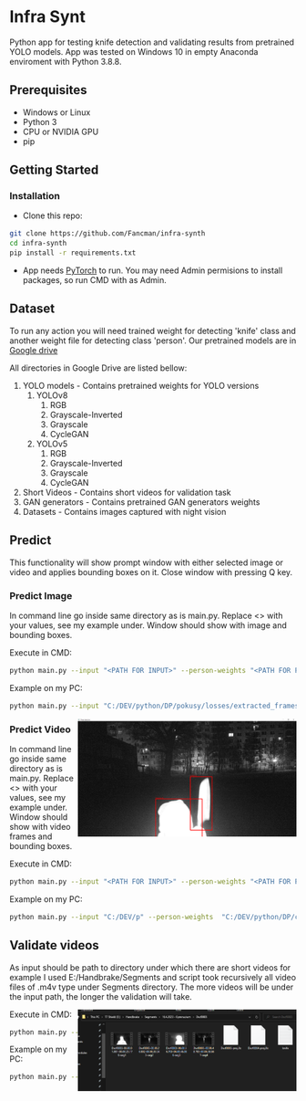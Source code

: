 # Infra Synt

Python app for testing knife detection and validating results from pretrained YOLO models. App was tested on Windows 10 in empty Anaconda enviroment with Python 3.8.8.

## Prerequisites
- Windows or Linux
- Python 3
- CPU or NVIDIA GPU
- pip

## Getting Started
### Installation

- Clone this repo:
```bash
git clone https://github.com/Fancman/infra-synth
cd infra-synth
pip install -r requirements.txt
```

- App needs [PyTorch](https://pytorch.org/get-started/locally/) to run. You may need Admin permisions to install packages, so run CMD with as Admin.

## Dataset

To run any action you will need trained weight for detecting 'knife' class and another weight file for detecting class 'person'. Our pretrained models are in [Google drive](https://drive.google.com/drive/folders/1upL1yKbS4b1rHjmJRKnmwK5Gpqcd47Iv?usp=sharing) 

All directories in Google Drive are listed bellow:

1. YOLO models - Contains pretrained weights for YOLO versions
	1. YOLOv8
		1. RGB
		2. Grayscale-Inverted
		3. Grayscale
		4. CycleGAN
	2. YOLOv5
		1. RGB
		2. Grayscale-Inverted
		3. Grayscale
		4. CycleGAN
2. Short Videos - Contains short videos for validation task 
3. GAN generators - Contains pretrained GAN generators weights
4. Datasets - Contains images captured with night vision


## Predict

This functionality will show prompt window with either selected image or video and applies bounding boxes on it. Close window with pressing Q key.

### Predict Image

In command line go inside same directory as is main.py. Replace <> with your values, see my example under. Window should show with image and bounding boxes.

Execute in CMD:
```bash
python main.py --input "<PATH FOR INPUT>" --person-weights "<PATH FOR PERSON WEIGHTS>" --knife-weights "<PATH FOR KNIFE WEIGHTS>" --model-version "<YOLO VERSION>" --file-type "photo" --task "predict"
```

Example on my PC:
```bash
python main.py --input "C:/DEV/python/DP/pokusy/losses/extracted_frames/25.jpg" --person-weights "C:/DEV/python/DP/cuda_yolo/runs/train/exp22/weights/best.pt" --knife-weights "C:/DEV/python/DP/Odovzdanie/YOLO detekcia/YOLOv8/Grayscale/weights/best.pt" --model-version "yolov8" --file-type "photo" --task "predict"
```

<img src='images/Predict_example.PNG' align="right" width=384>

### Predict Video

In command line go inside same directory as is main.py. Replace <> with your values, see my example under. Window should show with video frames and bounding boxes.

Execute in CMD:
```bash
python main.py --input "<PATH FOR INPUT>" --person-weights "<PATH FOR PERSON WEIGHTS>" --knife-weights "<PATH FOR KNIFE WEIGHTS>" --model-version "<YOLO VERSION>" --file-type "video" --task "predict"
```

Example on my PC:
```bash
python main.py --input "C:/DEV/p" --person-weights  "C:/DEV/python/DP/cuda_yolo/runs/train/exp22/weights/bestpython main.py --input "E:/Handbrake/Segments/20.3.2023 - Rotunda/Dscf0001/Dscf0001-00.01.04.429-00.01.22.688-seg1.m4v" --person-weights "C:/DEV/python/DP/cuda_yolo/runs/train/exp22/weights/best.pt" --knife-weights "C:/DEV/python/DP/Odovzdanie/YOLO detekcia/YOLOv8/Grayscale/weights/best.pt" --model-version "yolov8" --file-type "video" --task "predict"
```

## Validate videos

As input should be path to directory under which there are short videos for example I used E:/Handbrake/Segments and script took recursively all video files of .m4v type under Segments directory. The more videos will be under the input path, the longer the validation will take.

<img src='images/Path_example.PNG' align="right" width=384>

Execute in CMD:
```bash
python main.py --input "<PATH FOR INPUT>" --person-weights "<PATH FOR PERSON WEIGHTS>" --knife-weights "<PATH FOR KNIFE WEIGHTS>" --model-version "<YOLO VERSION>" --file-type "video" --task "validate"
```
Example on my PC:
```bash
python main.py --input "C:/DEV/p" --person-weights  "C:/DEV/python/DP/cuda_yolo/runs/train/exp22/weights/bestpython main.py --input "E:/Handbrake/Segments/20.3.2023 - Rotunda/Dscf0001/Dscf0001-00.01.04.429-00.01.22.688-seg1.m4v" --person-weights "C:/DEV/python/DP/cuda_yolo/runs/train/exp22/weights/best.pt" --knife-weights "C:/DEV/python/DP/Odovzdanie/YOLO detekcia/YOLOv8/Grayscale/weights/best.pt" --model-version "yolov8" --file-type "video" --task "validate"
```